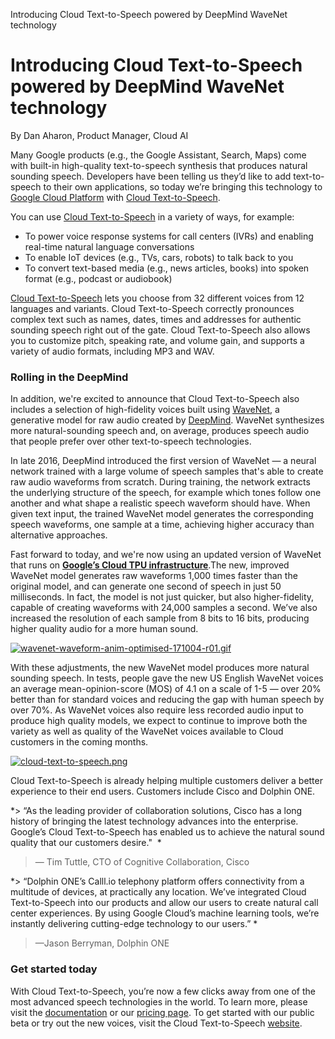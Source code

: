 Introducing Cloud Text-to-Speech powered by DeepMind WaveNet technology

# Introducing Cloud Text-to-Speech powered by DeepMind WaveNet technology

By Dan Aharon, Product Manager, Cloud AI

Many Google products (e.g., the Google Assistant, Search, Maps) come with built-in high-quality text-to-speech synthesis that produces natural sounding speech. Developers have been telling us they’d like to add text-to-speech to their own applications, so today we’re bringing this technology to [Google Cloud Platform](https://cloud.google.com/) with [Cloud Text-to-Speech](https://cloud.google.com/text-to-speech/).

You can use [Cloud Text-to-Speech](https://cloud.google.com/text-to-speech/) in a variety of ways, for example:

- To power voice response systems for call centers (IVRs) and enabling real-time natural language conversations
- To enable IoT devices (e.g., TVs, cars, robots) to talk back to you
- To convert text-based media (e.g., news articles, books) into spoken format (e.g., podcast or audiobook)

[Cloud Text-to-Speech](https://cloud.google.com/text-to-speech/) lets you choose from 32 different voices from 12 languages and variants. Cloud Text-to-Speech correctly pronounces complex text such as names, dates, times and addresses for authentic sounding speech right out of the gate. Cloud Text-to-Speech also allows you to customize pitch, speaking rate, and volume gain, and supports a variety of audio formats, including MP3 and WAV.

### Rolling in the DeepMind

In addition, we're excited to announce that Cloud Text-to-Speech also includes a selection of high-fidelity voices built using [WaveNet](https://deepmind.com/blog/wavenet-generative-model-raw-audio/), a generative model for raw audio created by [DeepMind](https://deepmind.com/). WaveNet synthesizes more natural-sounding speech and, on average, produces speech audio that people prefer over other text-to-speech technologies.

In late 2016, DeepMind introduced the first version of WaveNet — a neural network trained with a large volume of speech samples that's able to create raw audio waveforms from scratch. During training, the network extracts the underlying structure of the speech, for example which tones follow one another and what shape a realistic speech waveform should have. When given text input, the trained WaveNet model generates the corresponding speech waveforms, one sample at a time, achieving higher accuracy than alternative approaches.

Fast forward to today, and we're now using an updated version of WaveNet that runs on [**Google’s Cloud TPU infrastructure**](https://cloudplatform.googleblog.com/2018/02/Cloud-TPU-machine-learning-accelerators-now-available-in-beta.html).The new, improved WaveNet model generates raw waveforms 1,000 times faster than the original model, and can generate one second of speech in just 50 milliseconds. In fact, the model is not just quicker, but also higher-fidelity, capable of creating waveforms with 24,000 samples a second. We’ve also increased the resolution of each sample from 8 bits to 16 bits, producing higher quality audio for a more human sound.

[![wavenet-waveform-anim-optimised-171004-r01.gif](../_resources/118c07c9f17be77e08a402bc52201bac.gif)](https://storage.googleapis.com/deepmind-live-cms-alt/documents/wavenet-waveform-anim-optimised-171004-r01.gif)

With these adjustments, the new WaveNet model produces more natural sounding speech. In tests, people gave the new US English WaveNet voices an average mean-opinion-score (MOS) of 4.1 on a scale of 1-5 — over 20% better than for standard voices and reducing the gap with human speech by over 70%. As WaveNet voices also require less recorded audio input to produce high quality models, we expect to continue to improve both the variety as well as quality of the WaveNet voices available to Cloud customers in the coming months.

[![cloud-text-to-speech.png](../_resources/0ef4972fc369aa4ab917123ed12ba521.png)](https://1.bp.blogspot.com/-jvv-zeb7Hts/Wrne1WMkFsI/AAAAAAAAFPw/gKiqV3WsX04RhEm_1C-F_FTLgOhnJ2nqgCLcBGAs/s1600/cloud-text-to-speech.png)

Cloud Text-to-Speech is already helping multiple customers deliver a better experience to their end users. Customers include Cisco and Dolphin ONE.

*> “As the leading provider of collaboration solutions, Cisco has a long history of bringing the latest technology advances into the enterprise. Google’s Cloud Text-to-Speech has enabled us to achieve the natural sound quality that our customers desire."  *

> — Tim Tuttle, CTO of Cognitive Collaboration, Cisco

*> “Dolphin ONE’s Calll.io telephony platform offers connectivity from a multitude of devices, at practically any location. We’ve integrated Cloud Text-to-Speech into our products and allow our users to create natural call center experiences. By using Google Cloud’s machine learning tools, we’re instantly delivering cutting-edge technology to our users.” *

> —Jason Berryman, Dolphin ONE

### Get started today

With Cloud Text-to-Speech, you’re now a few clicks away from one of the most advanced speech technologies in the world. To learn more, please visit the [documentation](https://cloud.google.com/text-to-speech/docs/) or our [pricing page](https://cloud.google.com/text-to-speech/pricing). To get started with our public beta or try out the new voices, visit the Cloud Text-to-Speech [website](https://cloud.google.com/text-to-speech/).